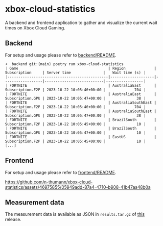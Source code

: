 # xbox-cloud-statistics

A backend and frontend application to gather and visualize the current wait times on Xbox Cloud Gaming.

## Backend

For setup and usage please refer to [backend/README](./backend/README.md).

```
➜  backend git:(main) poetry run xbox-cloud-statistics
| Game                                         | Region             | Subscription     | Server time               |   Wait time (s) |
|----------------------------------------------|--------------------|------------------|---------------------------|-----------------|
| FORTNITE                                     | AustraliaEast      | Subscription.F2P | 2023-10-22 10:05:46+00:00 |             704 |
| FORTNITE                                     | AustraliaEast      | Subscription.GPU | 2023-10-22 10:05:47+00:00 |              38 |
| FORTNITE                                     | AustraliaSouthEast | Subscription.F2P | 2023-10-22 10:05:46+00:00 |             704 |
| FORTNITE                                     | AustraliaSouthEast | Subscription.GPU | 2023-10-22 10:05:47+00:00 |              38 |
| FORTNITE                                     | BrazilSouth        | Subscription.F2P | 2023-10-22 10:05:45+00:00 |              10 |
| FORTNITE                                     | BrazilSouth        | Subscription.GPU | 2023-10-22 10:05:47+00:00 |              10 |
| FORTNITE                                     | EastUS             | Subscription.F2P | 2023-10-22 10:05:45+00:00 |              10 |
[...]
```

## Frontend

For setup and usage please refer to [frontend/README](./frontend/README.md).

https://github.com/n-thumann/xbox-cloud-statistics/assets/46975855/05949add-87a4-4710-b908-41b47aa48b0a

## Measurement data

The measurement data is available as JSON in `results.tar.gz` of [this](https://github.com/n-thumann/xbox-cloud-statistics/releases/tag/results) release.
